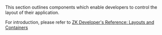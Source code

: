 

This section outlines components which enable developers to control the
layout of their application.

For introduction, please refer to [ZK Developer's Reference: Layouts and
Containers](ZK_Developer's_Reference/UI_Patterns/Layouts_and_Containers)




